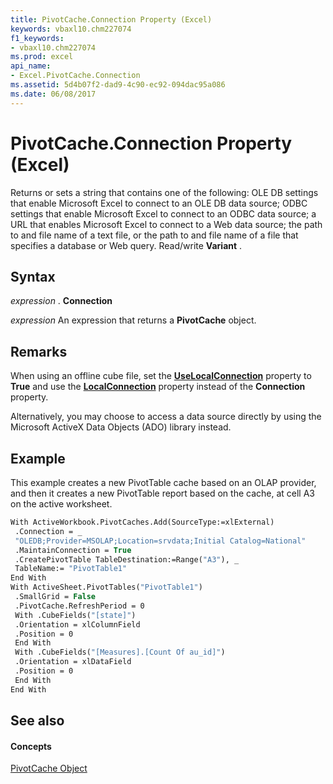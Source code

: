 ```yaml
---
title: PivotCache.Connection Property (Excel)
keywords: vbaxl10.chm227074
f1_keywords:
- vbaxl10.chm227074
ms.prod: excel
api_name:
- Excel.PivotCache.Connection
ms.assetid: 5d4b07f2-dad9-4c90-ec92-094dac95a086
ms.date: 06/08/2017
---
```



# PivotCache.Connection Property (Excel)

Returns or sets a string that contains one of the following: OLE DB settings that enable Microsoft Excel to connect to an OLE DB data source; ODBC settings that enable Microsoft Excel to connect to an ODBC data source; a URL that enables Microsoft Excel to connect to a Web data source; the path to and file name of a text file, or the path to and file name of a file that specifies a database or Web query. Read/write  **Variant** .


## Syntax

 _expression_ . **Connection**

 _expression_ An expression that returns a **PivotCache** object.


## Remarks

When using an offline cube file, set the  **[UseLocalConnection](Excel.PivotCache.UseLocalConnection.md)** property to **True** and use the **[LocalConnection](Excel.PivotCache.LocalConnection.md)** property instead of the **Connection** property.

Alternatively, you may choose to access a data source directly by using the Microsoft ActiveX Data Objects (ADO) library instead.


## Example

This example creates a new PivotTable cache based on an OLAP provider, and then it creates a new PivotTable report based on the cache, at cell A3 on the active worksheet.


```vb
With ActiveWorkbook.PivotCaches.Add(SourceType:=xlExternal) 
 .Connection = _ 
 "OLEDB;Provider=MSOLAP;Location=srvdata;Initial Catalog=National" 
 .MaintainConnection = True 
 .CreatePivotTable TableDestination:=Range("A3"), _ 
 TableName:= "PivotTable1" 
End With 
With ActiveSheet.PivotTables("PivotTable1") 
 .SmallGrid = False 
 .PivotCache.RefreshPeriod = 0 
 With .CubeFields("[state]") 
 .Orientation = xlColumnField 
 .Position = 0 
 End With 
 With .CubeFields("[Measures].[Count Of au_id]") 
 .Orientation = xlDataField 
 .Position = 0 
 End With 
End With
```


## See also


#### Concepts


[PivotCache Object](Excel.PivotCache.md)

